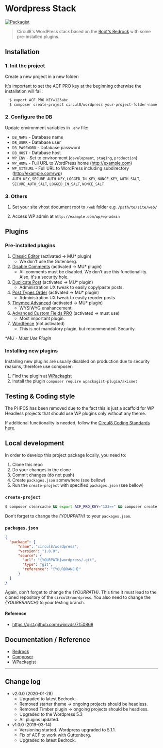 # Wordpress Stack
[![Packagist](https://img.shields.io/packagist/v/circul8/wordpress.svg?style=flat-square)](https://packagist.org/packages/circul8/wordpress)

> Circul8's WordPress stack based on the [Root's Bedrock](https://github.com/roots/bedrock) with some pre-installed plugins.

## Installation

### 1. Init the project
Create a new project in a new folder:

It's important to set the ACF PRO key at the beginning otherwise the installation will fail:

  ```sh
    $ export ACF_PRO_KEY=123abc
    $ composer create-project circul8/wordpress your-project-folder-name
  ```

### 2. Configure the DB

Update environment variables in `.env` file:

  * `DB_NAME` - Database name
  * `DB_USER` - Database user
  * `DB_PASSWORD` - Database password
  * `DB_HOST` - Database host
  * `WP_ENV` - Set to environment (`development`, `staging`, `production`)
  * `WP_HOME` - Full URL to WordPress home (http://example.com)
  * `WP_SITEURL` - Full URL to WordPress including subdirectory (http://example.com/wp)
  * `AUTH_KEY`, `SECURE_AUTH_KEY`, `LOGGED_IN_KEY`, `NONCE_KEY`, `AUTH_SALT`, `SECURE_AUTH_SALT`, `LOGGED_IN_SALT`, `NONCE_SALT`

### 3. Others

1. Set your site vhost document root to `/web` folder e.g. `/path/to/site/web/`

1. Access WP admin at `http://example.com/wp/wp-admin`


## Plugins

### Pre-installed plugins

1. [Classic Editor](https://wordpress.org/plugins/classic-editor/) (activated -> MU* plugin)
   - We don't use the Gutenberg.
1. [Disable Comments](https://wordpress.org/plugins/disable-comments/) (activated -> MU* plugin)
   - All comments must be disabled. We don't use this functionallity. Also, it's a security hole.
1. [Duplicate Post](https://wordpress.org/plugins/duplicate-post) (activated -> MU* plugin)
   - Administration UX tweak to easily copy/paste posts.
1. [Post Types Order](https://wordpress.org/plugins/post-types-order) (activated -> MU* plugin)
   - Administration UX tweak to easily reorder posts.
1. [Tinymce Advanced](https://wordpress.org/plugins/tinymce-advanced) (activated -> MU* plugin)
   - WYSIWYG enahancement.
1. [Advanced Custom Fields PRO](https://wordpress.org/plugins/advanced-custom-fields-pro) (activated -> must use)
   - Most important plugin.
1. [Wordfence](https://wordpress.org/plugins/wordfence) (not activated)
   - This is not mandatory plugin, but recommended. Security.

**MU - Must Use Plugin*

### Installing new plugins

Installing new plugins are usually disabled on production due to security reasons, therefore use composer:

1. Find the plugin at [WPackagist](https://wpackagist.org/)
1. Install the plugin `composer require wpackagist-plugin/akismet`

## Testing & Coding style

The PHPCS has been removed due to the fact this is just a scaffold for WP Headless projects that should use WP plugins only without any theme.

If additional functionality is needed, follow the [Circul8 Coding Standards here](https://github.com/circul8/coding-standards).

## Local development

In order to develop this project package locally, you need to:
1. Clone this repo
1. Do your changes in the clone
1. Commit changes (do not push)
1. Create `packages.json` somewhere (see bellow)
1. Run the `create-project` with specified `packages.json` (see bellow)

### `create-project`

```bash
$ composer clearcache && export ACF_PRO_KEY="123==" && composer create-project --repository-url={YOURPATH}/packages.json circul8/wordpress:dev-master
```

Don't forget to change the *{YOURPATH}* to your `packages.json`.

### `packages.json`

```json
{
  "package": {
      "name": "circul8/wordpress",
      "version": "1.0.0",
      "source": {
        "url": "{YOURPATH}wordpress/.git",
        "type": "git",
        "reference": "{YOURBRANCH}"
      }
  }
}
```

Again, don't forget to change the *{YOURPATH}*. This time it must lead to the cloned repository of the `circul8/wordpress`. You also need to change the *{YOURBRANCH}* to your testing branch.

#### Reference
 - https://gist.github.com/wimvds/7150868

## Documentation / Reference

* [Bedrock](https://roots.io/bedrock/docs/)
* [Composer](https://getcomposer.org/)
* [WPackagist](https://wpackagist.org/)


---

## Change log
- v2.0.0 (2020-01-28)
  - Upgraded to latest Bedrock.
  - Removed starter theme -> ongoing projects should be headless.
  - Removed Timber plugin -> ongoing projects should be headless.
  - Upgraded to the Wordpress 5.3
  - All plugins updated.
- v1.0.0 (2019-03-14)
  - Versioning started. Wordpress upgraded to 5.1.1.
  - Fix of ACF to work with Guttenberg.
  - Upgraded to latest Bedrock.

